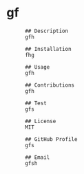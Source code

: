 # gf

          ## Description 
          gfh

          ## Installation
          fhg

          ## Usage
          gfh

          ## Contributions
          gfh

          ## Test
          gfs

          ## License
          MIT

          ## GitHub Profile
          gfs

          ## Email
          gfsh
        